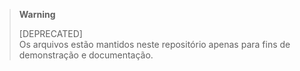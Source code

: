 > **Warning**
> 
> [DEPRECATED]  
> Os arquivos estão mantidos neste repositório apenas para fins de demonstração e documentação. 
